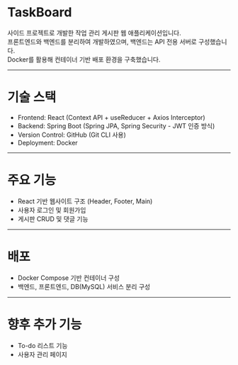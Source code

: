 # TaskBoard

사이드 프로젝트로 개발한 작업 관리 게시판 웹 애플리케이션입니다.  
프론트엔드와 백엔드를 분리하여 개발하였으며, 
백엔드는 API 전용 서버로 구성했습니다.<br>
Docker를 활용해 컨테이너 기반 배포 환경을 구축했습니다.

---

# 기술 스택

- Frontend: React (Context API + useReducer + Axios Interceptor)
- Backend: Spring Boot (Spring JPA, Spring Security - JWT 인증 방식)
- Version Control: GitHub (Git CLI 사용)
- Deployment: Docker

---

# 주요 기능

- React 기반 웹사이트 구조 (Header, Footer, Main)
- 사용자 로그인 및 회원가입
- 게시판 CRUD 및 댓글 기능

---

# 배포

- Docker Compose 기반 컨테이너 구성
- 백엔드, 프론트엔드, DB(MySQL) 서비스 분리 구성

---

# 향후 추가 기능

- To-do 리스트 기능
- 사용자 관리 페이지

